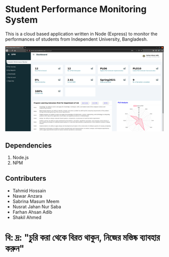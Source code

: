 # Student Performance Monitoring System
This is a cloud based application written in Node (Express) to monitor the performances of students from Independent University, Bangladesh. 


![SPM Screenshot](images/Screenshot_Student.png)

## Dependencies
1. Node.js
2. NPM

## Contributers
* Tahmid Hossain
* Nawar Anzara
* Sabrina Masum Meem
* Nusrat Jahan Nur Saba
* Farhan Ahsan Adib
* Shakil Ahmed

# বি: দ্র: "চুরি করা থেকে বিরত থাকুন, নিজের মস্তিষ্ক ব্যাবহার করুন"
